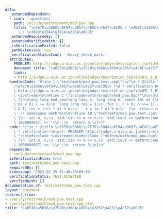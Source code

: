 ```yaml
---
data:
  _extendedDependsOn:
  - icon: ':question:'
    path: include/emthrm/math/mod_pow.hpp
    title: "\u7E70\u308A\u8FD4\u3057\u4E8C\u4E57\u6CD5 / \u4E8C\u5206\u7D2F\u4E57\u6CD5\
      \ / \u30D0\u30A4\u30CA\u30EA\u6CD5"
  _extendedRequiredBy: []
  _extendedVerifiedWith: []
  _isVerificationFailed: false
  _pathExtension: cpp
  _verificationStatusIcon: ':heavy_check_mark:'
  attributes:
    PROBLEM: http://judge.u-aizu.ac.jp/onlinejudge/description.jsp?id=NTL_1_B
    document_title: "\u6570\u5B66/\u7E70\u308A\u8FD4\u3057\u4E8C\u4E57\u6CD5"
    links:
    - http://judge.u-aizu.ac.jp/onlinejudge/description.jsp?id=NTL_1_B
  bundledCode: "#line 1 \"test/math/mod_pow.test.cpp\"\n/*\n * @title \u6570\u5B66\
    /\u7E70\u308A\u8FD4\u3057\u4E8C\u4E57\u6CD5\n *\n * verification-helper: PROBLEM\
    \ http://judge.u-aizu.ac.jp/onlinejudge/description.jsp?id=NTL_1_B\n */\n\n#include\
    \ <iostream>\n\n#line 1 \"include/emthrm/math/mod_pow.hpp\"\n\n\n\nnamespace emthrm\
    \ {\n\nlong long mod_pow(long long x, long long n, const int m) {\n  if ((x %=\
    \ m) < 0) x += m;\n  long long res = 1;\n  for (; n > 0; n >>= 1) {\n    if (n\
    \ & 1) res = (res * x) % m;\n    x = (x * x) % m;\n  }\n  return res;\n}\n\n}\
    \  // namespace emthrm\n\n\n#line 10 \"test/math/mod_pow.test.cpp\"\n\nint main()\
    \ {\n  int m, n;\n  std::cin >> m >> n;\n  std::cout << emthrm::mod_pow(m, n,\
    \ 1000000007) << '\\n';\n  return 0;\n}\n"
  code: "/*\n * @title \u6570\u5B66/\u7E70\u308A\u8FD4\u3057\u4E8C\u4E57\u6CD5\n *\n\
    \ * verification-helper: PROBLEM http://judge.u-aizu.ac.jp/onlinejudge/description.jsp?id=NTL_1_B\n\
    \ */\n\n#include <iostream>\n\n#include \"emthrm/math/mod_pow.hpp\"\n\nint main()\
    \ {\n  int m, n;\n  std::cin >> m >> n;\n  std::cout << emthrm::mod_pow(m, n,\
    \ 1000000007) << '\\n';\n  return 0;\n}\n"
  dependsOn:
  - include/emthrm/math/mod_pow.hpp
  isVerificationFile: true
  path: test/math/mod_pow.test.cpp
  requiredBy: []
  timestamp: '2023-02-25 01:48:23+09:00'
  verificationStatus: TEST_ACCEPTED
  verifiedWith: []
documentation_of: test/math/mod_pow.test.cpp
layout: document
redirect_from:
- /verify/test/math/mod_pow.test.cpp
- /verify/test/math/mod_pow.test.cpp.html
title: "\u6570\u5B66/\u7E70\u308A\u8FD4\u3057\u4E8C\u4E57\u6CD5"
---
```

